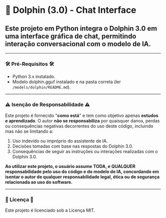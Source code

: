 # **🐬 Dolphin (3.0) - Chat Interface**

## Este projeto em Python integra o Dolphin 3.0 em uma interface gráfica de chat, permitindo interação conversacional com o modelo de IA.

---

### **🛠️ Pré-Requisitos 🛠️**
- Python 3.x instalado.
- Modelo dolphin.gguf instalado e na pasta correta (ler `/models/dolphin/README.md`).

---

### **⚠️ Isenção de Responsabilidade ⚠️**

Este projeto é fornecido "**como está**" e tem como objetivo apenas **estudos e aprendizado**. O autor **não se responsabiliza** por quaisquer danos, perdas ou consequências negativas decorrentes do uso deste código, incluindo mas não se limitando a:

1. Uso indevido ou impróprio do assistente de IA.
2. Decisões tomadas com base nas respostas do Dolphin 3.0.
3. Consequências de seguir as instruções ou interações realizadas com o Dolphin 3.0.

**Ao utilizar este projeto, o usuário assume TODA, e QUALQUER responsabilidade pelo uso do código e do modelo de IA, concordando em isentar o autor de qualquer responsabilidade legal, ética ou de segurança relacionada ao uso do software.**

---

### **📜 Licença 📜**

Este projeto é licenciado sob a Licença MIT.
